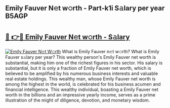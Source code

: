 ## Emily Fauver N𝚎t w𝚘rth - Part-k1i S𝚊lary per year B5AGP

# <h2><a href="http://gc2g0f.nevu.top/?p=Emily+Fauver">🔗 👉🔴 Emily Fauver N𝚎t w𝚘rth - S𝚊lary</a></h2>

[![Emily Fauver N𝚎t W𝚘rth](https://i.imgur.com/Oavwk0R.jpeg)](http://gc2g0f.nevu.top/?p=Emily+Fauver)
What is Emily Fauver n𝚎t w𝚘rth? What is Emily Fauver s𝚊lary per year?
This wealthy person's Emily Fauver net worth is substantial, making him one of the richest figures in his sector. His salary is substantial, but it is only a fraction of Emily Fauver net worth, which is believed to be amplified by his numerous business interests and valuable real estate holdings. This wealthy man, whose Emily Fauver net worth is among the highest in the world, is celebrated for his business acumen and financial intelligence. This wealthy individual, boasting a Emily Fauver net worth in the billions and an impressive yearly income, serves as a prime illustration of the might of diligence, devotion, and monetary wisdom.
